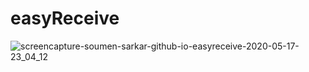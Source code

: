 # easyReceive

![screencapture-soumen-sarkar-github-io-easyreceive-2020-05-17-23_04_12](https://user-images.githubusercontent.com/14568229/84819514-c5697700-b035-11ea-8dbd-291efe8c94d1.png)
